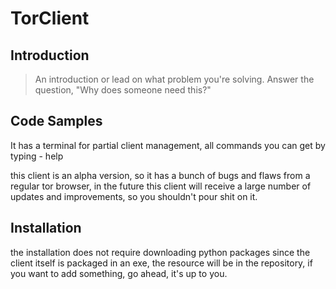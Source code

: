 # TorClient

## Introduction

> An introduction or lead on what problem you're solving. Answer the question, "Why does someone need this?"

## Code Samples

It has a terminal for partial client management, all commands you can get by typing - help


this client is an alpha version, so it has a bunch of bugs and flaws from a regular tor browser, in the future this client will receive a large number of updates and improvements, so you shouldn't pour shit on it.

## Installation

the installation does not require downloading python packages since the client itself is packaged in an exe, the resource will be in the repository, if you want to add something, go ahead, it's up to you.
